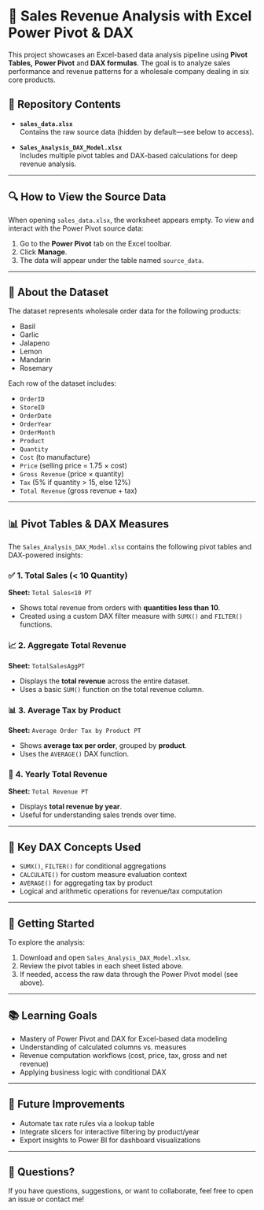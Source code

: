 # 🧮 Sales Revenue Analysis with Excel Power Pivot & DAX

This project showcases an Excel-based data analysis pipeline using **Pivot Tables,** **Power Pivot** and **DAX formulas**. The goal is to analyze sales performance and revenue patterns for a wholesale company dealing in six core products.

## 📁 Repository Contents

- **`sales_data.xlsx`**  
  Contains the raw source data (hidden by default—see below to access).
  
- **`Sales_Analysis_DAX_Model.xlsx`**  
  Includes multiple pivot tables and DAX-based calculations for deep revenue analysis.

---

## 🔍 How to View the Source Data

When opening `sales_data.xlsx`, the worksheet appears empty. To view and interact with the Power Pivot source data:

1. Go to the **Power Pivot** tab on the Excel toolbar.
2. Click **Manage**.
3. The data will appear under the table named `source_data`.

---

## 🛒 About the Dataset

The dataset represents wholesale order data for the following products:
- Basil
- Garlic
- Jalapeno
- Lemon
- Mandarin
- Rosemary

Each row of the dataset includes:
- `OrderID`
- `StoreID`
- `OrderDate`
- `OrderYear`
- `OrderMonth`
- `Product`
- `Quantity`
- `Cost` (to manufacture)
- `Price` (selling price = 1.75 × cost)
- `Gross Revenue` (price × quantity)
- `Tax` (5% if quantity > 15, else 12%)
- `Total Revenue` (gross revenue + tax)

---

## 📊 Pivot Tables & DAX Measures

The `Sales_Analysis_DAX_Model.xlsx` contains the following pivot tables and DAX-powered insights:

### ✅ 1. Total Sales (< 10 Quantity)
**Sheet:** `Total Sales<10 PT`  
- Shows total revenue from orders with **quantities less than 10**.
- Created using a custom DAX filter measure with `SUMX()` and `FILTER()` functions.

### 📈 2. Aggregate Total Revenue
**Sheet:** `TotalSalesAggPT`  
- Displays the **total revenue** across the entire dataset.
- Uses a basic `SUM()` function on the total revenue column.

### 📊 3. Average Tax by Product
**Sheet:** `Average Order Tax by Product PT`  
- Shows **average tax per order**, grouped by **product**.
- Uses the `AVERAGE()` DAX function.

### 📆 4. Yearly Total Revenue
**Sheet:** `Total Revenue PT`  
- Displays **total revenue by year**.
- Useful for understanding sales trends over time.

---

## 📌 Key DAX Concepts Used

- `SUMX()`, `FILTER()` for conditional aggregations
- `CALCULATE()` for custom measure evaluation context
- `AVERAGE()` for aggregating tax by product
- Logical and arithmetic operations for revenue/tax computation

---

## 🚀 Getting Started

To explore the analysis:

1. Download and open `Sales_Analysis_DAX_Model.xlsx`.
2. Review the pivot tables in each sheet listed above.
3. If needed, access the raw data through the Power Pivot model (see above).

---

## 📚 Learning Goals

- Mastery of Power Pivot and DAX for Excel-based data modeling
- Understanding of calculated columns vs. measures
- Revenue computation workflows (cost, price, tax, gross and net revenue)
- Applying business logic with conditional DAX

---

## 🧠 Future Improvements

- Automate tax rate rules via a lookup table
- Integrate slicers for interactive filtering by product/year
- Export insights to Power BI for dashboard visualizations

---

## 📩 Questions?

If you have questions, suggestions, or want to collaborate, feel free to open an issue or contact me!
